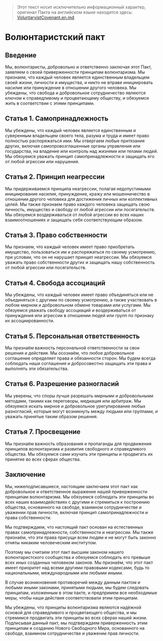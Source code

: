 >  Этот текст носит исключительно информационный характер, оригинал Пакта на английском языке находится здесь: [VoluntaryistCovenant.en.md](VoluntaryistCovenant.en.md).

Волюнтаристский пакт
=========================

Введение
-------------

Мы, волюнтаристы, добровольно и ответственно заключая этот Пакт, заявляем о своей приверженности принципам волюнтаризма. Мы признаем, что каждый человек является единственным владельцем своей жизни, личности и имущества, и никто не вправе инициировать насилие или принуждение в отношении другого человека. Мы убеждены, что свобода и добровольное сотрудничество являются ключом к справедливому и процветающему обществу, и обязуемся жить в соответствии с этими принципами.

Статья 1. Самопринадлежность
-------------------------

Мы убеждены, что каждый человек является единственным и суверенным владельцем своего тела, разума и труда и имеет право полностью распоряжаться ими. Мы отвергаем любые притязания других, включая самопровозглашенные органы управления или государства, на владение или контроль над жизнями или телами людей. Мы обязуемся уважать принцип самопринадлежности и защищать его от любой агрессии или нарушения.

Статья 2. Принцип неагрессии
-----------------------------------

Мы придерживаемся принципа неагрессии, полагая недопустимыми инициирование насилия, принуждение, кражу или мошенничество в отношении другого человека для достижения личных или коллективных целей. Мы также признаем право каждого человека защищать свою личность, имущество и свободу от любой агрессии или посягательств. Мы обязуемся воздерживаться от любой агрессии во всех наших взаимоотношениях и защищать себя соответствующим образом.

Статья 3. Право собственности
--------------------------

Мы признаем, что каждый человек имеет право приобретать имущество, пользоваться им и распоряжаться по своему усмотрению, при условии, что он не нарушает принцип неагрессии. Мы обязуемся уважать право собственности других и защищать нашу собственность от любой агрессии или посягательств.

Статья 4. Свобода ассоциаций
---------------------------------

Мы убеждены, что каждый человек имеет право объединяться или не объединяться с другими по своему усмотрению, а также участвовать в любом мирном и добровольном обмене товарами или услугами. Мы обязуемся уважать свободу ассоциаций и воздерживаться от принуждения или агрессии в отношении людей или групп по признаку их ассоциированности.

Статья 5. Персональная ответственность
----------------------------------

Мы признаём важность персональной ответственности за свои решения и действия. Мы осознаём, что любое добровольное соглашение определяет права и обязанности сторон. Мы будем всегда соблюдать наши соглашения и добросовестно защищать эти права и выполнять эти обязательства.

Статья 6. Разрешение разногласий
-----------------------------

Мы уверены, что споры лучше разрешать мирными и добровольными методами, такими как переговоры, медиация или арбитраж. Мы обязуемся искать мирное и добровольное урегулирование любых разногласий, которые могут возникнуть между людьми или группами, и уважать принятые таким образом решения.

Статья 7. Просвещение
---------------------------------

Мы признаём важность образования и пропаганды для продвижения принципов волюнтаризма и развития свободного и справедливого общества. Мы обязуемся сами изучать эти принципы и продвигать их принятие во всех сферах общества.

Заключение
-----------

Мы, нижеподписавшиеся, настоящим заключаем этот пакт как добровольное и ответственное выражение нашей приверженности принципам волюнтаризма. Мы обязуемся соблюдать эти принципы во всех наших взаимодействиях с другими и стремиться к построению общества, основанного на свободе, взаимном сотрудничестве и уважении прав личности, включая принцип самопринадлежности и права собственности.

Мы подтверждаем, что настоящий пакт основан на естественных правах самопринадлежности, собственности и неагрессии. Мы также признаём, что эти права присущи всем людям и не могут быть законно отняты никаким человеческим институтом.

Поэтому мы считаем этот пакт высшим законом нашего волюнтаристского сообщества и обязуемся соблюдать его превыше всех иных созданных человеком законов. Мы признаём, что этот пакт имеет приоритет над всеми другими правовыми кодексами, будь то национальными, международными или любыми иными.

В случае возникновения противоречий между данным пактом и любыми иными законами, принятыми людьми, мы будем следовать принципам, изложенным в этом пакте, и предпримем все необходимые меры, чтобы наши действия соответствовали этим принципам.

Мы убеждены, что принципы волюнтаризма являются надёжной основой для справедливого и процветающего общества, и мы стремимся продвигать эти принципы во всех сферах нашей жизни. Подписывая данный пакт, мы подтверждаем приверженность этим принципам и созданию Нового Свободного Мира, основанного на свободе, взаимном сотрудничестве и уважении прав личности.

